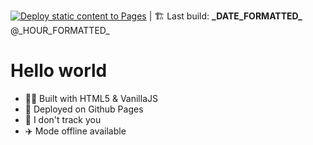 [![Deploy static content to Pages](https://github.com/bilelz/bilelz.github.io/actions/workflows/static.yml/badge.svg)](https://github.com/bilelz/bilelz.github.io/actions/workflows/static.yml) | 🏗️ Last build:  **\_DATE_FORMATTED_** @\_HOUR_FORMATTED_


# Hello world

- 👨‍💻 Built with HTML5 & VanillaJS
- 🚀 Deployed on Github Pages
- 👀 I don't track you
 - ✈️ Mode offline available